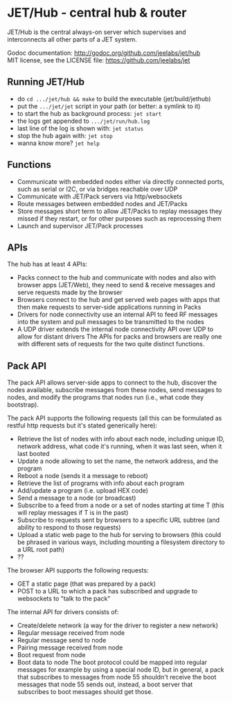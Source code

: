 JET/Hub - central hub & router
==============================

JET/Hub is the central always-on server which supervises and interconnects all
other parts of a JET system.

Godoc documentation: <http://godoc.org/github.com/jeelabs/jet/hub>  
MIT license, see the LICENSE file: <https://github.com/jeelabs/jet>

Running JET/Hub
---------------

* do `cd .../jet/hub && make` to build the executable (jet/build/jethub)
* put the `.../jet/jet` script in your path (or better: a symlink to it)
* to start the hub as background process: `jet start`
* the logs get appended to `.../jet/run/hub.log`
* last line of the log is shown with: `jet status`
* stop the hub again with: `jet stop`
* wanna know more? `jet help`

Functions
---------

- Communicate with embedded nodes either via directly connected ports, such as serial or I2C, or
  via bridges reachable over UDP
- Communicate with JET/Pack servers via http/websockets
- Route messages between embedded nodes and JET/Packs
- Store messages short term to allow JET/Packs to replay messages they missed if they restart,
  or for other purposes such as reprocessing them
- Launch and supervisor JET/Pack processes

APIs
----

The hub has at least 4 APIs:
- Packs connect to the hub and communicate with nodes and also with browser apps (JET/Web), they need
  to send & receive messages and serve requests made by the browser
- Browsers connect to the hub and get served web pages with apps that then make requests to
  server-side applications running in Packs
- Drivers for node connectivity use an internal API to feed RF messages into the system and pull
  messages to be transmitted to the nodes
- A UDP driver extends the internal node connectivity API over UDP to allow for distant drivers
The APIs for packs and browsers are really one with different sets of requests for the two quite 
distinct functions.

Pack API
--------

The pack API allows server-side apps to connect to the hub, discover the nodes available, subscribe
messages from these nodes, send messages to nodes, and modify the programs that nodes run (i.e.,
what code they bootstrap).

The pack API supports the following requests (all this can be formulated as restful http
requests but it's stated generically here):
- Retrieve the list of nodes with info about each node, including unique ID, network
  address, what code it's running, when it was last seen, when it last booted
- Update a node allowing to set the name, the network address, and the program
- Reboot a node (sends it a message to reboot)
- Retrieve the list of programs with info about each program
- Add/update a program (i.e. upload HEX code)
- Send a message to a node (or broadcast)
- Subscribe to a feed from a node or a set of nodes starting at time T (this will replay messages
  if T is in the past)
- Subscribe to requests sent by browsers to a specific URL subtree (and ability to respond to
  those requests)
- Upload a static web page to the hub for serving to browsers (this could be phrased in various
  ways, including mounting a filesystem directory to a URL root path)
- ??

The browser API supports the following requests:
- GET a static page (that was prepared by a pack)
- POST to a URL to which a pack has subscribed and upgrade to websockets to "talk to the pack"

The internal API for drivers consists of:
- Create/delete network (a way for the driver to register a new network)
- Regular message received from node
- Regular message send to node
- Pairing message received from node
- Boot request from node
- Boot data to node
The boot protocol could be mapped into regular messages for example by using a special node ID, but
in general, a pack that subscribes to messages from node 55 shouldn't receive the boot messages
that node 55 sends out, instead, a boot server that subscribes to boot messages should get those.

